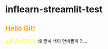 # inflearn-streamlit-test

## <span style="color:orange"> Hello Git!</span>

<span style="color:yellow">노란 글씨입니다.</span>
왜 글씨 색이 안바뀔까 ?....
